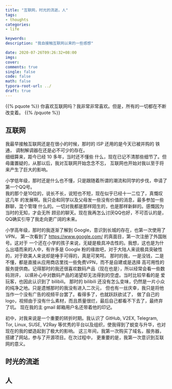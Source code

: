 ```yaml
---
title: "互联网，时光的流逝，人"  
tags:  
- thoughts
categories:  
- life    

keywords:  
description: "我自接触互联网以来的一些感想"  

date: 2020-07-26T09:26:32+08:00  
imgs:
cover:  
comments: true  
single: false
code: false  
math: false  
typora-root-url: ../  
draft: true
---  
```

{{% pquote %}}
你喜欢互联网吗？我非常非常喜欢。但是，所有的一切都在不断改变着。
{{% /pquote %}}  
     
<!--more-->  
## 互联网  
我最早接触互联网还是在很小的时候，那时的 ISP 还用的是今天已被并购的 铁通，
调制解调器在还是必不可少的存在。  
细细算来，距今已经 10 多年，当时还不懂些
什么，现在已记不清那些细节了。但毋庸置疑的，从那以后，我对互联网开始念念不忘，
互联网也开始对我以至于将来产生了巨大的影响。  
  
小学低年级，那时还是什么也不懂，只是跟随着所谓的潮流和同学的步伐，申请了第一个QQ号。  
我的那个是10位的，说长不长，说短也不短，现在似乎已经十一二位了，真慨叹这几年
的发展啊。我只会和同学以及父母发一些没有价值的消息，最多参加一些群聊，混个管理
什么的。一切对我都是那样陌生的，也是那样新鲜的。感慨因为当时的无知，才会无所
顾忌的聊天。现在我再怎么讨厌QQ也好，不可否认的是，QQ确实引导了我走向更广阔的未来。  
  
小学高年级，那时的我逐渐了解到 Google，意识到长城的存在，也第一次使用了 VPN，
第一次看到了 https://www.google.com/ 的真面目，第一次注册了外国账号。这对于
一个还在小学的孩子来说，无疑是极具冲击性的。我想，这也是为什么出墙而来的人中，有许多是
Google 粉的缘故吧，对于大陆人来说极具突破性的，对于欧美人来说却是唾手可得的，真是可笑呵。
那时的我，一是没钱，二是不懂，都是直接从应用商店里找一些免费VPN，而不是自建或是选择
高可用性的服务提供商。记得那时的我还很喜欢数码产品（现在也是），所以经常会看一些数码测评，
以填补心中对数码产品的渴望却无法得到的空虚。当时比较早看的是 爱玩客，也因此认识到了 bilibili。
那时的 bilibili 还没有怎么变味，仍然是一片小众的纯净之地。只是遗憾那时的我没有进入二次元，
但也有一丝庆幸，我只是将他当作一个没有广告的视频平台罢了。看得多了，也就跃跃欲试了，
做了自己的 logo，视频由于没有什么素材，而且质量很烂，最后自己都看不下去了，最终弃了坑。
现在我的主 gmail 邮箱用户名还带着他的印记。  
  
初中，对我来说是一个重要的转折时期。我认识了 GitHub, V2EX, Telegram, Tor, Linux, 
SUSE, V2Ray 等优秀的平台以及组织，使我得到了蜕变与升华，也对现在的我的塑造起到了极大的影响。
这三年间，我第一次购买了域名，服务器，搭建了网站，参与了开源项目。在次过程中，
更重要的是，我第一次意识到互联网的意义。  

## 时光的流逝

## 人